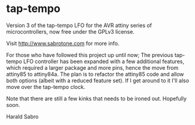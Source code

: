 # tap-tempo
Version 3 of the tap-tempo LFO for the AVR attiny series of microcontrollers, now free under the GPLv3 license.

Visit http://www.sabrotone.com for more info.

For those who have followed this project up until now; The previous tap-tempo LFO controller has been expanded with a few additional features, which required a larger package and more pins, hence the move from attiny85 to attiny84a. The plan is to refactor the attiny85 code and allow both options (albeit with a reduced feature set). If I get around to it I'll also move over the tap-tempo clock.

Note that there are still a few kinks that needs to be ironed out. Hopefully soon.

Harald Sabro
